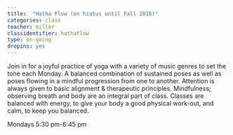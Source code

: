 ```yaml
---
title:  "Hatha Flow (on hiatus until Fall 2016)"
categories: class
teacher: miller
classidentifier: hathaflow
type: on-going
dropins: yes
---
```

Join in for a joyful practice of yoga with a variety of music genres to set the tone each Monday. A balanced combination of sustained poses as well as poses flowing in a mindful progression from one to another. Attention is always given to basic alignment & therapeutic principles. Mindfulness; observing breath and body are an integral part of class. Classes are balanced with energy, to give your body a good physical work-out, and calm, to keep you balanced.

Mondays 5:30 pm-6:45 pm
